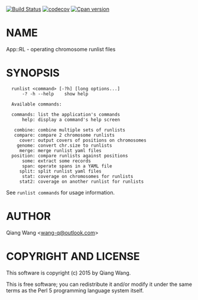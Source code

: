 [![Build Status](https://travis-ci.org/wang-q/App-RL.svg?branch=master)](https://travis-ci.org/wang-q/App-RL)
[![codecov](https://codecov.io/gh/wang-q/App-RL/branch/master/graph/badge.svg)](https://codecov.io/gh/wang-q/App-RL)
[![Cpan version](https://img.shields.io/cpan/v/App-RL.svg)](https://metacpan.org/release/App-RL)

# NAME

App::RL - operating chromosome runlist files

# SYNOPSIS

      runlist <command> [-?h] [long options...]
          -? -h --help    show help

      Available commands:

      commands: list the application's commands
          help: display a command's help screen
    
       combine: combine multiple sets of runlists
       compare: compare 2 chromosome runlists
         cover: output covers of positions on chromosomes
        genome: convert chr.size to runlists
         merge: merge runlist yaml files
      position: compare runlists against positions
          some: extract some records
          span: operate spans in a YAML file
         split: split runlist yaml files
          stat: coverage on chromosomes for runlists
         stat2: coverage on another runlist for runlists

See `runlist commands` for usage information.

# AUTHOR

Qiang Wang &lt;wang-q@outlook.com>

# COPYRIGHT AND LICENSE

This software is copyright (c) 2015 by Qiang Wang.

This is free software; you can redistribute it and/or modify it under
the same terms as the Perl 5 programming language system itself.
